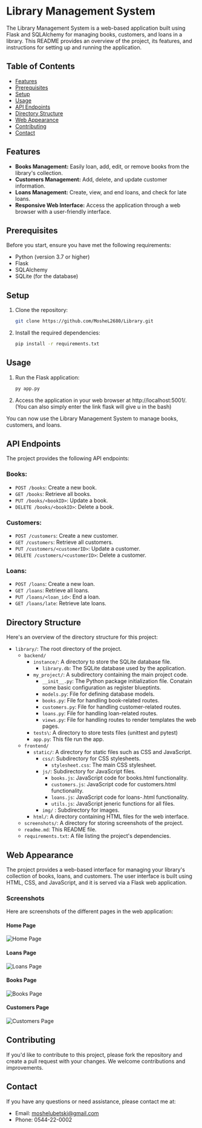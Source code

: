 # Library Management System

The Library Management System is a web-based application built using Flask and SQLAlchemy for managing books, customers, and loans in a library. This README provides an overview of the project, its features, and instructions for setting up and running the application.

## Table of Contents

- [Features](#features)
- [Prerequisites](#prerequisites)
- [Setup](#setup)
- [Usage](#usage)
- [API Endpoints](#api-endpoints)
- [Directory Structure](#directory-structure)
- [Web Appearance](#web-appearance)
- [Contributing](#contributing)
- [Contact](#contact)

## Features

- **Books Management:** Easily loan, add, edit, or remove books from the library's collection.
- **Customers Management:** Add, delete, and update customer information.
- **Loans Management:** Create, view, and end loans, and check for late loans.
- **Responsive Web Interface:** Access the application through a web browser with a user-friendly interface.

## Prerequisites

Before you start, ensure you have met the following requirements:

- Python (version 3.7 or higher)
- Flask
- SQLAlchemy
- SQLite (for the database)

## Setup

1. Clone the repository:

   ```bash
   git clone https://github.com/MosheL2680/Library.git

2. Install the required dependencies:

    ```bash
    pip install -r requirements.txt

## Usage

1. Run the Flask application:

    ```bash
    py app.py

2. Access the application in your web browser at http://localhost:5001/. (You can also simply enter the link flask will give u in the bash)

You can now use the Library Management System to manage books, customers, and loans.

## API Endpoints

The project provides the following API endpoints:

### Books:

- `POST /books`: Create a new book.
- `GET /books`: Retrieve all books.
- `PUT /books/<bookID>`: Update a book.
- `DELETE /books/<bookID>`: Delete a book.

### Customers:

- `POST /customers`: Create a new customer.
- `GET /customers`: Retrieve all customers.
- `PUT /customers/<customerID>`: Update a customer.
- `DELETE /customers/<customerID>`: Delete a customer.

### Loans:

- `POST /loans`: Create a new loan.
- `GET /loans`: Retrieve all loans.
- `PUT /loans/<loan_id>`: End a loan.
- `GET /loans/late`: Retrieve late loans.

## Directory Structure

Here's an overview of the directory structure for this project:

- `library/`: The root directory of the project.
  - `backend/`
    - `instance/`: A directory to store the SQLite database file.
      - `library.db`: The SQLite database used by the application.
    - `my_project/`: A subdirectory containing the main project code.
      - `__init__.py`: The Python package initialization file. Conatain some basic configuration as register blueptints.
      - `models.py`: File for defining database models.
      - `books.py`: File for handling book-related routes.
      - `customers.py`: File for handling customer-related routes.
      - `loans.py`: File for handling loan-related routes.
      - `views.py`: File for handling routes to render templates the web pages.
    - `tests\`: A directory to store tests files (unittest and pytest)
    - `app.py`: This file run the app.
  - `frontend/`
      - `static/`: A directory for static files such as CSS and JavaScript.
        - `css/`: Subdirectory for CSS stylesheets.
          - `stylesheet.css`: The main CSS stylesheet.
        - `js/`: Subdirectory for JavaScript files.
          - `books.js`: JavaScript code for books.html functionality.
          - `customers.js`: JavaScript code for customers.html functionality.
          - `loans.js`: JavaScript code for loans-.html functionality.
          - `utils.js`: JavaScript jeneric functions for all files. 
        - `img/` : Subdirectory for images.
      - `html/`: A directory containing HTML files for the web interface.
  - `screenshots/`: A directory for storing screenshots of the project.
  - `readme.md`: This README file.
  - `requirements.txt`: A file listing the project's dependencies.
      



## Web Appearance

The project provides a web-based interface for managing your library's collection of books, loans, and customers. The user interface is built using HTML, CSS, and JavaScript, and it is served via a Flask web application.

### Screenshots

Here are screenshots of the different pages in the web application:

#### Home Page
![Home Page](screenshots/home.png)

#### Loans Page
![Loans Page](screenshots/loans.png)

#### Books Page
![Books Page](screenshots/books.png)

#### Customers Page
![Customers Page](screenshots/customers.png)


## Contributing

If you'd like to contribute to this project, please fork the repository and create a pull request with your changes. We welcome contributions and improvements.

## Contact

If you have any questions or need assistance, please contact me at:

- Email: moshelubetski@gmail.com
- Phone: 0544-22-0002






